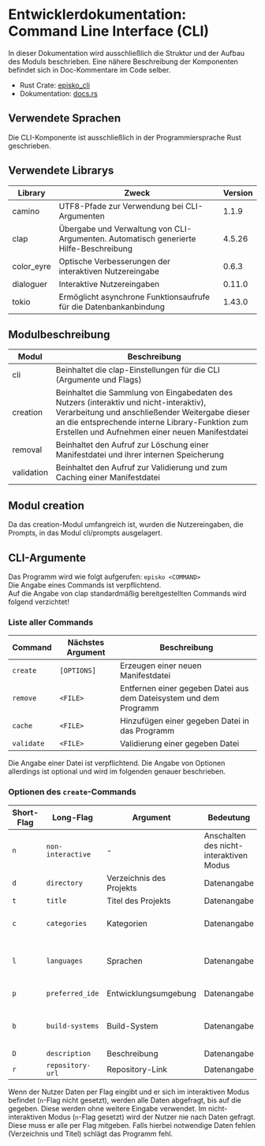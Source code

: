 # Entwicklerdokumentation: Command Line Interface (CLI)
In dieser Dokumentation wird ausschließlich die Struktur und der Aufbau des Moduls beschrieben. 
Eine nähere Beschreibung der Komponenten befindet sich in Doc-Kommentare im Code selber.

- Rust Crate: [episko_cli](https://crates.io/crates/episko_cli)
- Dokumentation: [docs.rs](https://docs.rs/episko_cli/latest/episko_cli/)

## Verwendete Sprachen
Die CLI-Komponente ist ausschließlich in der Programmiersprache Rust geschrieben.

## Verwendete Librarys
| Library    | Zweck                                                                                 | Version |
|------------|---------------------------------------------------------------------------------------|---------|
| camino     | UTF8-Pfade zur Verwendung bei CLI-Argumenten                                          | 1.1.9   |
| clap       | Übergabe und Verwaltung von CLI-Argumenten. Automatisch generierte Hilfe-Beschreibung | 4.5.26  |
| color_eyre | Optische Verbesserungen der interaktiven Nutzereingabe                                | 0.6.3   |
| dialoguer  | Interaktive Nutzereingaben                                                            | 0.11.0  |
| tokio      | Ermöglicht asynchrone Funktionsaufrufe für die Datenbankanbindung                     | 1.43.0  |



## Modulbeschreibung
| Modul      | Beschreibung                                                                                                                                                                                                                                  |
|------------|-----------------------------------------------------------------------------------------------------------------------------------------------------------------------------------------------------------------------------------------------|
| cli        | Beinhaltet die clap-Einstellungen für die CLI (Argumente und Flags)                                                                                                                                                                           |
| creation   | Beinhaltet die Sammlung von Eingabedaten des Nutzers (interaktiv und nicht-interaktiv), Verarbeitung und anschließender Weitergabe dieser an die entsprechende interne Library-Funktion zum Erstellen und Aufnehmen einer neuen Manifestdatei |
| removal    | Beinhaltet den Aufruf zur Löschung einer Manifestdatei und ihrer internen Speicherung                                                                                                                                                         |
| validation | Beinhaltet den Aufruf zur Validierung und zum Caching einer Manifestdatei                                                                                                                                                                     |

## Modul creation
Da das creation-Modul umfangreich ist, wurden die Nutzereingaben, die Prompts, in das Modul cli/prompts ausgelagert.

## CLI-Argumente
Das Programm wird wie folgt aufgerufen: `episko <COMMAND>` \
Die Angabe eines Commands ist verpflichtend. \
Auf die Angabe von clap standardmäßig bereitgestellten Commands wird folgend verzichtet!
### Liste aller Commands
| Command    | Nächstes Argument | Beschreibung                                                       |
|------------|-------------------|--------------------------------------------------------------------|
| `create`   | `[OPTIONS]`       | Erzeugen einer neuen Manifestdatei                                 |
| `remove`   | `<FILE>`          | Entfernen einer gegeben Datei aus dem Dateisystem und dem Programm |
| `cache`    | `<FILE>`          | Hinzufügen einer gegeben Datei in das Programm                     |
| `validate` | `<FILE>`          | Validierung einer gegeben Datei                                    |
<!-- -->
Die Angabe einer Datei ist verpflichtend. Die Angabe von Optionen allerdings ist optional und wird im folgenden genauer beschrieben.
### Optionen des `create`-Commands
| Short-Flag | Long-Flag         | Argument                 | Bedeutung                               | Syntax                                   |
|------------|-------------------|--------------------------|-----------------------------------------|------------------------------------------|
| `n`        | `non-interactive` | -                        | Anschalten des nicht-interaktiven Modus |
| `d`        | `directory`       | Verzeichnis des Projekts | Datenangabe                             | 1 x Pfad                                 |
| `t`        | `title`           | Titel des Projekts       | Datenangabe                             | 1 x Text                                 |
| `c`        | `categories`      | Kategorien               | Datenangabe                             | n x Text (Leerzeichen-separiert)         |
| `l`        | `languages`       | Sprachen                 | Datenangabe                             | n x Text:Version (Leerzeichen-separiert) |
| `p`        | `preferred_ide`   | Entwicklungsumgebung     | Datenangabe                             | 1 x Text:Version                         |
| `b`        | `build-systems`   | Build-System             | Datenangabe                             | n x Text:Version (Leerzeichen-separiert) |
| `D`        | `description`     | Beschreibung             | Datenangabe                             | 1 x Text                                 |
| `r`        | `repository-url`  | Repository-Link          | Datenangabe                             | 1 x Text                                 |
<!-- -->
Wenn der Nutzer Daten per Flag eingibt und er sich im interaktiven Modus befindet (`n`-Flag nicht gesetzt), werden alle Daten abgefragt, bis auf die gegeben. Diese werden ohne weitere Eingabe verwendet. Im nicht-interaktiven Modus (`n`-Flag gesetzt) wird der Nutzer nie nach Daten gefragt. Diese muss er alle per Flag mitgeben. Falls hierbei notwendige Daten fehlen (Verzeichnis und Titel) schlägt das Programm fehl.
